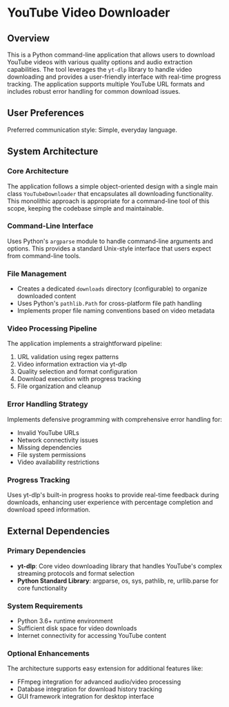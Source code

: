 # YouTube Video Downloader

## Overview

This is a Python command-line application that allows users to download YouTube videos with various quality options and audio extraction capabilities. The tool leverages the `yt-dlp` library to handle video downloading and provides a user-friendly interface with real-time progress tracking. The application supports multiple YouTube URL formats and includes robust error handling for common download issues.

## User Preferences

Preferred communication style: Simple, everyday language.

## System Architecture

### Core Architecture
The application follows a simple object-oriented design with a single main class `YouTubeDownloader` that encapsulates all downloading functionality. This monolithic approach is appropriate for a command-line tool of this scope, keeping the codebase simple and maintainable.

### Command-Line Interface
Uses Python's `argparse` module to handle command-line arguments and options. This provides a standard Unix-style interface that users expect from command-line tools.

### File Management
- Creates a dedicated `downloads` directory (configurable) to organize downloaded content
- Uses Python's `pathlib.Path` for cross-platform file path handling
- Implements proper file naming conventions based on video metadata

### Video Processing Pipeline
The application implements a straightforward pipeline:
1. URL validation using regex patterns
2. Video information extraction via yt-dlp
3. Quality selection and format configuration
4. Download execution with progress tracking
5. File organization and cleanup

### Error Handling Strategy
Implements defensive programming with comprehensive error handling for:
- Invalid YouTube URLs
- Network connectivity issues
- Missing dependencies
- File system permissions
- Video availability restrictions

### Progress Tracking
Uses yt-dlp's built-in progress hooks to provide real-time feedback during downloads, enhancing user experience with percentage completion and download speed information.

## External Dependencies

### Primary Dependencies
- **yt-dlp**: Core video downloading library that handles YouTube's complex streaming protocols and format selection
- **Python Standard Library**: argparse, os, sys, pathlib, re, urllib.parse for core functionality

### System Requirements
- Python 3.6+ runtime environment
- Sufficient disk space for video downloads
- Internet connectivity for accessing YouTube content

### Optional Enhancements
The architecture supports easy extension for additional features like:
- FFmpeg integration for advanced audio/video processing
- Database integration for download history tracking
- GUI framework integration for desktop interface
